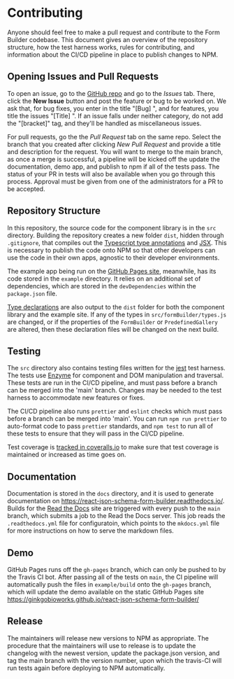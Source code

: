 # Contributing

Anyone should feel free to make a pull request and contribute to the Form Builder codebase. This document gives an overview of the repository structure, how the test harness works, rules for contributing, and information about the CI/CD pipeline in place to publish changes to NPM.

## Opening Issues and Pull Requests

To open an issue, go to the [GitHub repo](https://github.com/ginkgobioworks/react-json-schema-form-builder) and go to the *Issues* tab. There, click the **New Issue** button and post the feature or bug to be worked on. We ask that, for bug fixes, you enter in the title "[Bug] <Brief description goes here...>", and for features, you title the issues "[Title] <Brief description goes here...>". If an issue falls under neither category, do not add the "[bracket]" tag, and they'll be handled as miscellaneous issues.

For pull requests, go the the *Pull Request* tab on the same repo. Select the branch that you created after clicking *New Pull Request* and provide a title and description for the request. You will want to merge to the main branch, as once a merge is successful, a pipeline will be kicked off the update the documentation, demo app, and publish to npm if all of the tests pass. The status of your PR in tests will also be available when you go through this process. Approval must be given from one of the administrators for a PR to be accepted.

## Repository Structure

In this repository, the source code for the component library is in the `src` directory. Building the repository creates a new folder `dist`, hidden through `.gitignore`, that compiles out the [Typescript type annotations](https://www.typescriptlang.org/) and [JSX](https://reactjs.org/docs/introducing-jsx.html). This is necessary to publish the code onto NPM so that other developers can use the code in their own apps, agnostic to their developer environments.

The example app being run on the [GitHub Pages site](https://ginkgobioworks.github.io/react-json-schema-form-builder/), meanwhile, has its code stored in the `example` directory. It relies on an additional set of dependencies, which are stored in the `devDependencies` within the `package.json` file.

[Type declarations](https://www.typescriptlang.org/docs/handbook/declaration-files/introduction.html) are also output to the `dist` folder for both the component library and the example site. If any of the types in `src/formBuilder/types.js` are changed, or if the properties of the `FormBuilder` or `PredefinedGallery` are altered, then these declaration files will be changed on the next build.

## Testing

The `src` directory also contains testing files written for the [jest](https://jestjs.io/en/) test harness. The tests use [Enzyme](https://github.com/enzymejs/enzyme) for component and DOM manipulation and traversal. These tests are run in the CI/CD pipeline, and must pass before a branch can be merged into the 'main' branch. Changes may be needed to the test harness to accommodate new features or fixes.

The CI/CD pipeline also runs `prettier` and `eslint` checks which must pass before a branch can be merged into 'main'. You can run `npm run prettier` to auto-format code to pass `prettier` standards, and `npm test` to run all of these tests to ensure that they will pass in the CI/CD pipeline.

Test coverage is [tracked in coveralls.io](https://coveralls.io/github/ginkgobioworks/react-json-schema-form-builder) to make sure that test coverage is maintained or increased as time goes on.

## Documentation

Documentation is stored in the `docs` directory, and it is used to generate documentation on https://react-json-schema-form-builder.readthedocs.io/. Builds for the [Read the Docs](https://readthedocs.org/) site are triggered with every push to the `main` branch, which submits a job to the Read the Docs server. This job reads the `.readthedocs.yml` file for configuratoin, which points to the `mkdocs.yml` file for more instructions on how to serve the markdown files.

## Demo

GitHub Pages runs off the `gh-pages` branch, which can only be pushed to by the Travis CI bot. After passing all of the tests on `main`, the CI pipeline will automatically push the files in `example/build` onto  the `gh-pages` branch, which will update the demo available on the static GitHub Pages site https://ginkgobioworks.github.io/react-json-schema-form-builder/

## Release

The maintainers will release new versions to NPM as appropriate. The procedure that the maintainers will use to release is to update the changelog with the newest version, update the package.json version, and tag the main branch with the version number, upon which the travis-CI will run tests again before deploying to NPM automatically.
